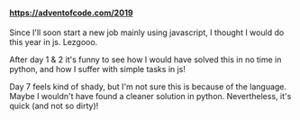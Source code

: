 #### https://adventofcode.com/2019

Since I'll soon start a new job mainly using javascript, I thought I would do this year in js. Lezgooo.

After day 1 & 2 it's funny to see how I would have solved this in no time in python, and how I suffer with simple tasks in js!

Day 7 feels kind of shady, but I'm not sure this is because of the language. Maybe I wouldn't have found a cleaner solution in python. Nevertheless, it's quick (and not so dirty)!
